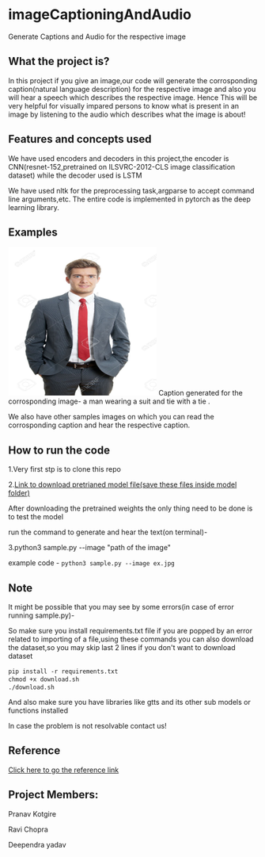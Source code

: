 # imageCaptioningAndAudio
Generate Captions and Audio for the respective image

## What the project is?

In this project if you give an image,our code will generate the corrosponding caption(natural language description) for the respective image and also you will hear a speech which describes the respective image.
Hence This will be very helpful for visually impared persons to know what is present in an image by listening to the audio which describes what the image is about!

## Features and concepts used

We have used encoders and decoders in this  project,the encoder is CNN(resnet-152,pretrained on ILSVRC-2012-CLS image classification dataset) while the decoder used is LSTM

We have used nltk for the preprocessing task,argparse to accept command line arguments,etc.
The entire code is implemented in pytorch as the deep learning library.



## Examples

<img src="https://github.com/pranav-msc/imageCaptioningAndAudio/blob/main/ex.jpg" width="300" height="300"> 
Caption generated for the corrosponding image-
a man wearing a suit and tie with a tie .


We also have other samples images on which you can read the corrosponding caption and hear the respective caption.


## How to run the code

1.Very first stp is to clone this repo

2.[Link to download pretrianed model file(save these files inside model folder)](https://www.dropbox.com/s/ne0ixz5d58ccbbz/pretrained_model.zip?dl=0)


After downloading the pretrained weights the only thing need to be done is to test the model

run the command to generate and hear the text(on terminal)-

3.python3 sample.py --image "path of the image"


example code   -   ``` python3 sample.py --image ex.jpg ```

## Note

It might be possible that you may see by some errors(in case of error running sample.py)-

So make sure you install requirements.txt file if you are popped by an error related to importing of a file,using these commands you can also download the dataset,so you may skip last 2 lines if you don't want to download dataset


```
pip install -r requirements.txt
chmod +x download.sh
./download.sh
```

And also make sure you have libraries like gtts and its other sub models or functions installed



In case the problem is not resolvable contact us!


## Reference


[Click here to go the reference link](https://github.com/yunjey/pytorch-tutorial/tree/master/tutorials/03-advanced/image_captioning)


## Project Members:


Pranav Kotgire


Ravi Chopra


Deependra yadav

